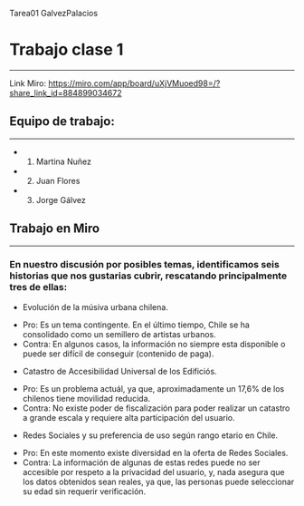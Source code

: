 Tarea01 GalvezPalacios


# Trabajo clase 1
---
Link Miro: https://miro.com/app/board/uXjVMuoed98=/?share_link_id=884899034672


## Equipo de trabajo:
---
+ 1. Martina Nuñez
+ 2. Juan Flores
+ 3. Jorge Gálvez

## Trabajo en Miro
---
### En nuestro discusión por posibles temas, identificamos seis historias que nos gustarias cubrir, rescatando principalmente tres de ellas:

+ Evolución de la músiva urbana chilena.
- Pro: Es un tema contingente. En el último tiempo, Chile se ha consolidado como un semillero de artistas urbanos.
- Contra: En algunos casos, la información no siempre esta disponible o puede ser difícil de conseguir (contenido de paga).

+ Catastro de Accesibilidad Universal de los Edificiós.
- Pro: Es un problema actuál, ya que, aproximadamente un 17,6% de los chilenos tiene movilidad reducida.
- Contra: No existe poder de fiscalización para poder realizar un catastro a grande escala y requiere alta participación del usuario.

+ Redes Sociales y su preferencia de uso según rango etario en Chile.
- Pro: En este momento existe diversidad en la oferta de Redes Sociales.
- Contra: La información de algunas de estas redes puede no ser accesible por respeto a la privacidad del usuario, y, nada asegura que los datos obtenidos sean reales, ya que, las personas puede seleccionar su edad sin requerir verificación. 
